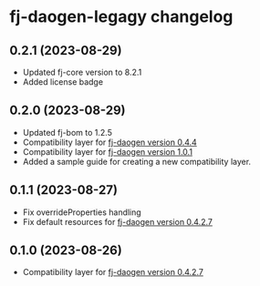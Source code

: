 # fj-daogen-legagy changelog

0.2.1 (2023-08-29)
------------------
* Updated fj-core version to 8.2.1
* Added license badge

0.2.0 (2023-08-29)
------------------
* Updated fj-bom to 1.2.5
* Compatibility layer for [fj-daogen version 0.4.4](https://github.com/fugerit-org/fj-daogen/tree/v0.4.4)
* Compatibility layer for [fj-daogen version 1.0.1](https://github.com/fugerit-org/fj-daogen/tree/v1.0.1)
* Added a sample guide for creating a new compatibility layer.

0.1.1 (2023-08-27)
------------------
* Fix overrideProperties handling
* Fix default resources for [fj-daogen version 0.4.2.7](https://github.com/fugerit-org/fj-daogen/tree/v0.4.2.7)

0.1.0 (2023-08-26)
------------------
* Compatibility layer for [fj-daogen version 0.4.2.7](https://github.com/fugerit-org/fj-daogen/tree/v0.4.2.7)